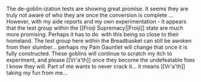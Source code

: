 The de-goblin-ization tests are showing great promise. It seems they are truly not aware of who they are once the conversion is complete … However, with my aide reports and my own experimentation - it appears that the test group within the [[Froiji Supremacy||Froiji]] state are much more promising. Perhaps it has to do  with this being so close to their homeland. The test group here within the Breadbasket can still be awoken from their slumber… perhaps my Pain Gauntlet will change that once it is fully constructed. These goblins will continue to scratch my itch to experiment, and please [[Vr'a'th]] once they become the undefeatable foes I know they will. Part of me wants to never crack it… it means [[Vr'a'th]] taking my fun from me…